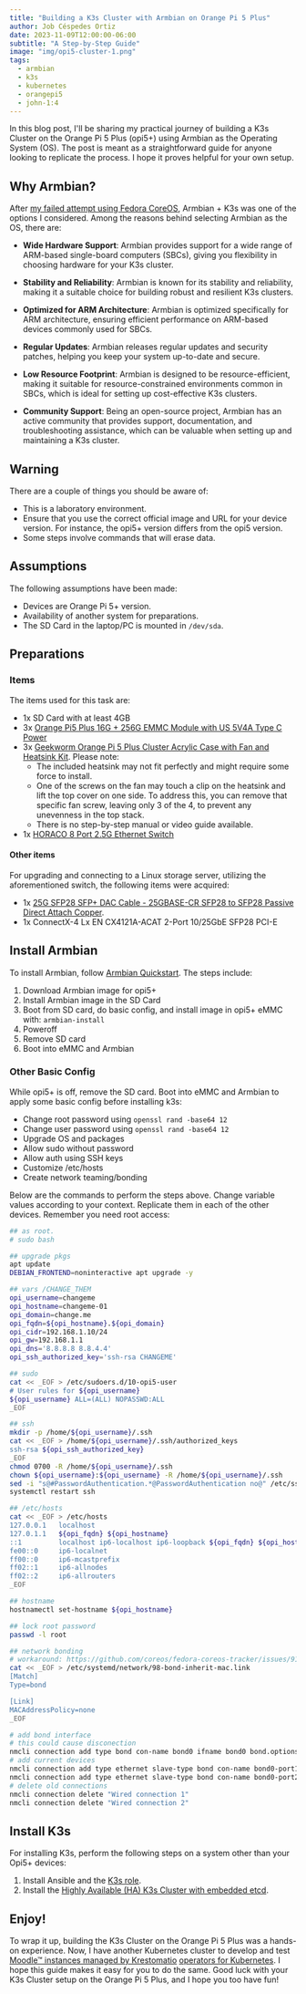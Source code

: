 ```yaml
---
title: "Building a K3s Cluster with Armbian on Orange Pi 5 Plus"
author: Job Céspedes Ortiz
date: 2023-11-09T12:00:00-06:00
subtitle: "A Step-by-Step Guide"
image: "img/opi5-cluster-1.png"
tags:
  - armbian
  - k3s
  - kubernetes
  - orangepi5
  - john-1:4
---
```

In this blog post, I'll be sharing my practical journey of building a K3s Cluster on the Orange Pi 5 Plus (opi5+) using Armbian as the Operating System (OS). The post is meant as a straightforward guide for anyone looking to replicate the process. I hope it proves helpful for your own setup.

## Why Armbian?
After [my failed attempt using Fedora CoreOS](/2023/11/building-a-k3s-cluster-with-fedora-coreos-on-orange-pi-5-plus), Armbian + K3s was one of the options I considered. Among the reasons behind selecting Armbian as the OS, there are:

- **Wide Hardware Support**: Armbian provides support for a wide range of ARM-based single-board computers (SBCs), giving you flexibility in choosing hardware for your K3s cluster.

- **Stability and Reliability**: Armbian is known for its stability and reliability, making it a suitable choice for building robust and resilient K3s clusters.

- **Optimized for ARM Architecture**: Armbian is optimized specifically for ARM architecture, ensuring efficient performance on ARM-based devices commonly used for SBCs.

- **Regular Updates**: Armbian releases regular updates and security patches, helping you keep your system up-to-date and secure.

- **Low Resource Footprint**: Armbian is designed to be resource-efficient, making it suitable for resource-constrained environments common in SBCs, which is ideal for setting up cost-effective K3s clusters.

- **Community Support**: Being an open-source project, Armbian has an active community that provides support, documentation, and troubleshooting assistance, which can be valuable when setting up and maintaining a K3s cluster.

## Warning
There are a couple of things you should be aware of:
- This is a laboratory environment.
- Ensure that you use the correct official image and URL for your device version. For instance, the opi5+ version differs from the opi5 version.
- Some steps involve commands that will erase data.

## Assumptions
The following assumptions have been made:

- Devices are Orange Pi 5+ version.
- Availability of another system for preparations.
- The SD Card in the laptop/PC is mounted in `/dev/sda`.

## Preparations
###  Items
The items used for this task are:
- 1x SD Card with at least 4GB
- 3x [Orange Pi5 Plus 16G + 256G EMMC Module with US 5V4A Type C Power](https://www.aliexpress.com/item/1005005775077219.html)
- 3x [Geekworm Orange Pi 5 Plus Cluster Acrylic Case with Fan and Heatsink Kit](https://www.aliexpress.com/item/1005005626040665.html). Please note:
  - The included heatsink may not fit perfectly and might require some force to install.
  - One of the screws on the fan may touch a clip on the heatsink and lift the top cover on one side. To address this, you can remove that specific fan screw, leaving only 3 of the 4, to prevent any unevenness in the top stack.
  - There is no step-by-step manual or video guide available.
- 1x [HORACO 8 Port 2.5G Ethernet Switch](https://aliexpress.com/item/1005005118650350.html)

#### Other items
For upgrading and connecting to a Linux storage server, utilizing the aforementioned switch, the following items were acquired:
- 1x [25G SFP28 SFP+ DAC Cable - 25GBASE-CR SFP28 to SFP28 Passive Direct Attach Copper](https://www.aliexpress.com/item/1005002276380808.html).
- 1x ConnectX-4 Lx EN CX4121A-ACAT 2-Port 10/25GbE SFP28 PCI-E

## Install Armbian
To install Armbian, follow [Armbian Quickstart](https://docs.armbian.com/User-Guide_Getting-Started/). The steps include:
1. Download Armbian image for opi5+
2. Install Armbian image in the SD Card
3. Boot from SD card, do basic config, and install image in opi5+ eMMC with: `armbian-install`
4. Poweroff
5. Remove SD card
6. Boot into eMMC and Armbian

### Other Basic Config
While opi5+ is off, remove the SD card. Boot into eMMC and Armbian to apply some basic config before installing k3s:

- Change root password using `openssl rand -base64 12`
- Change user password using `openssl rand -base64 12`
- Upgrade OS and packages
- Allow sudo without password
- Allow auth using SSH keys
- Customize /etc/hosts
- Create network teaming/bonding

Below are the commands to perform the steps above. Change variable values according to your context. Replicate them in each of the other devices. Remember you need root access:
```bash
## as root.
# sudo bash

## upgrade pkgs
apt update
DEBIAN_FRONTEND=noninteractive apt upgrade -y

## vars /CHANGE_THEM
opi_username=changeme
opi_hostname=changeme-01
opi_domain=change.me
opi_fqdn=${opi_hostname}.${opi_domain}
opi_cidr=192.168.1.10/24
opi_gw=192.168.1.1
opi_dns='8.8.8.8 8.8.4.4'
opi_ssh_authorized_key='ssh-rsa CHANGEME'

## sudo
cat << _EOF > /etc/sudoers.d/10-opi5-user
# User rules for ${opi_username}
${opi_username} ALL=(ALL) NOPASSWD:ALL
_EOF

## ssh
mkdir -p /home/${opi_username}/.ssh
cat << _EOF > /home/${opi_username}/.ssh/authorized_keys
ssh-rsa ${opi_ssh_authorized_key}
_EOF
chmod 0700 -R /home/${opi_username}/.ssh
chown ${opi_username}:${opi_username} -R /home/${opi_username}/.ssh
sed -i "s@#PasswordAuthentication.*@PasswordAuthentication no@" /etc/ssh/sshd_config
systemctl restart ssh

## /etc/hosts
cat << _EOF > /etc/hosts
127.0.0.1   localhost
127.0.1.1   ${opi_fqdn} ${opi_hostname}
::1         localhost ip6-localhost ip6-loopback ${opi_fqdn} ${opi_hostname}
fe00::0     ip6-localnet
ff00::0     ip6-mcastprefix
ff02::1     ip6-allnodes
ff02::2     ip6-allrouters
_EOF

## hostname
hostnamectl set-hostname ${opi_hostname}

## lock root password
passwd -l root

## network bonding
# workaround: https://github.com/coreos/fedora-coreos-tracker/issues/919
cat << _EOF > /etc/systemd/network/98-bond-inherit-mac.link
[Match]
Type=bond

[Link]
MACAddressPolicy=none
_EOF

# add bond interface
# this could cause disconection
nmcli connection add type bond con-name bond0 ifname bond0 bond.options "mode=balance-alb,miimon=1000" mtu 9000 ipv4.addresses "${opi_cidr}" ipv4.gateway "${opi_gw}" ipv4.dns "${opi_dns}" ipv4.dns-search "${opi_domain}" ipv4.method manual bond.options "mode=balance-alb,miimon=1000" mtu 9000
# add current devices
nmcli connection add type ethernet slave-type bond con-name bond0-port1 ifname enP3p49s0 master bond0 mtu 9000
nmcli connection add type ethernet slave-type bond con-name bond0-port2 ifname enP4p65s0 master bond0 mtu 9000
# delete old connections
nmcli connection delete "Wired connection 1"
nmcli connection delete "Wired connection 2"
```

## Install K3s
For installing K3s, perform the following steps on a system other than your Opi5+ devices:

1. Install Ansible and the [K3s role](https://github.com/PyratLabs/ansible-role-k3s).
2. Install the [Highly Available (HA) K3s Cluster with embedded etcd](https://github.com/PyratLabs/ansible-role-k3s/blob/main/documentation/quickstart-ha-cluster.md).

## Enjoy!
To wrap it up, building the K3s Cluster on the Orange Pi 5 Plus was a hands-on experience. Now, I have another Kubernetes cluster to develop and test [Moodle™ instances managed by Krestomatio](https://krestomatio.com/) [operators for Kubernetes](https://github.com/krestomatio/). I hope this guide makes it easy for you to do the same. Good luck with your K3s Cluster setup on the Orange Pi 5 Plus, and I hope you too have fun!
